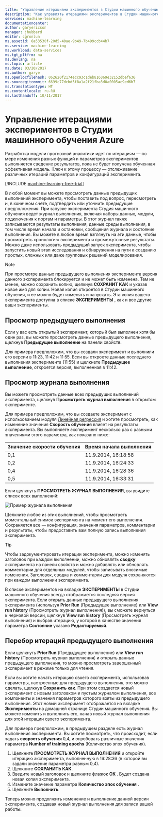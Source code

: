 ```yaml
---
title: "Управление итерациями экспериментов в Студии машинного обучения | Документация Майкрософт"
description: "Как управлять итерациями экспериментов в Студии машинного обучения Azure"
services: machine-learning
documentationcenter: 
author: garyericson
manager: jhubbard
editor: cgronlun
ms.assetid: 6a53530f-20d5-40ae-9b49-7b499ccb44b7
ms.service: machine-learning
ms.workload: data-services
ms.tgt_pltfrm: na
ms.devlang: na
ms.topic: article
ms.date: 03/20/2017
ms.author: garye
ms.openlocfilehash: 062620f2174ecc93c1deb816069e32152dbef636
ms.sourcegitcommit: 6699c77dcbd5f8a1a2f21fba3d0a0005ac9ed6b7
ms.translationtype: HT
ms.contentlocale: ru-RU
ms.lasthandoff: 10/11/2017
---
```

# <a name="manage-experiment-iterations-in-azure-machine-learning-studio"></a>Управление итерациями экспериментов в Студии машинного обучения Azure
Разработка модели прогнозной аналитики идет по итерациям — по мере изменения разных функций и параметров экспериментов выполняется сведение результатов, пока не будет получена обученная эффективная модель. Ключ к этому процессу — отслеживание различных итераций параметров и конфигураций эксперимента.

[!INCLUDE [machine-learning-free-trial](../../../includes/machine-learning-free-trial.md)]

В любой момент вы можете просмотреть данные предыдущих выполнений эксперимента, чтобы поставить под вопрос, пересмотреть и, в конечном счете, подтвердить или уточнить предыдущие предположения. При запуске эксперимента Студия машинного обучения ведет журнал выполнения, включая наборы данных, модули, подключения к портам и параметры. В этот журнал также записываются результаты выполнения, данные среды выполнения, в том числе время начала и остановки, сообщения журнала и состояние выполнения. Вы можете в любое время взглянуть на эти данные, чтобы просмотреть хронологию эксперимента и промежуточные результаты. Можно даже использовать предыдущий запуск эксперимента, чтобы запустить новый этап исследования и обнаружения на пути к созданию простых, сложных или даже групповых решений моделирования.

> [!NOTE]
> При просмотре данных предыдущего выполнения эксперимента версия данного эксперимента блокируется и не может быть изменена. Тем не менее, можно сохранить копию, щелкнув **СОХРАНИТ КАК** и указав новое имя для копии. Новая копия откроется в Студии машинного обучения, и ее можно будет изменять и запускать. Эта копия вашего эксперимента доступна в списке **ЭКСПЕРИМЕНТЫ** , как и все другие ваши эксперименты.
> 
> 

## <a name="viewing-the-prior-run"></a>Просмотр предыдущего выполнения
Если у вас есть открытый эксперимент, который был выполнен хотя бы один раз, вы можете просмотреть данные предыдущего выполнения, щелкнув **Предыдущее выполнение** на панели свойств.

Для примера предположим, что вы создали эксперимент и выполнили его версии в 11:23, 11:42 и 11:55. Если вы откроете данные последнего выполнения эксперимента (11:55) и щелкнете **Предыдущее выполнение**, откроется версия, выполненная в 11:42.

## <a name="viewing-the-run-history"></a>Просмотр журнала выполнения
Вы можете просмотреть данные всех предыдущих выполнений эксперимента, щелкнув **Просмотреть журнал выполнения** в открытом эксперименте.

Для примера предположим, что вы создаете эксперимент с использованием модуля [Линейная регрессия][linear-regression] и хотите просмотреть, как изменение значения **Скорость обучения** влияет на результаты эксперимента. Вы выполняете эксперимент несколько раз с разными значениями этого параметра, как показано ниже:

| Значение скорости обучения | Время начала выполнения |
| --- | --- |
| 0,1 |11.9.2014, 16:18:58 |
| 0,2 |11.9.2014, 16:24:33 |
| 0,4 |11.9.2014, 16:28:36 |
| 0,5 |11.9.2014, 16:33:31 |

Если щелкнуть **ПРОСМОТРЕТЬ ЖУРНАЛ ВЫПОЛНЕНИЯ**, вы увидите список всех выполнений:

![Пример журнала выполнения][runhistory]

Щелкните любое из этих выполнений, чтобы просмотреть моментальный снимок эксперимента на момент его выполнения. Сохраняется все — конфигурация, значения параметров, комментарии и результаты, чтобы предоставить вам полную запись выполнения эксперимента.

> [!TIP]
> Чтобы задокументировать итерации эксперимента, можно изменять заголовок при каждом выполнении, можно обновлять **сводку** эксперимента на панели свойств и можно добавлять или обновлять комментарии для отдельных модулей, чтобы записывать вносимые изменения. Заголовок, сводка и комментарии для модуля сохраняются при каждом выполнении эксперимента.
> 
> 

В списке экспериментов на вкладке **ЭКСПЕРИМЕНТЫ** в Студии машинного обучения всегда отображается последняя версия эксперимента. Если открыть данные предыдущего выполнения эксперимента (используя **Prior Run** (Предыдущее выполнение) или **View run history** (Просмотреть журнал выполнения)), вы сможете вернуться к черновой версии, щелкнув **View run history** (Просмотреть журнал выполнения) и выбрав итерацию, у которой в качестве значения параметра **Состояние** указано **Редактируемый**.

## <a name="iterating-on-a-previous-run"></a>Перебор итераций предыдущего выполнения
Если щелкнуть **Prior Run** (Предыдущее выполнение) или **View run history** (Просмотреть журнал выполнения) и открыть данные предыдущего выполнения, то можно просмотреть завершенный эксперимент в режиме только для чтения.

Если вы хотите начать итерацию своего эксперимента, использовав параметры, настроенные для предыдущего выполнения, это можно сделать, щелкнув **Сохранить как**. При этом создается новый эксперимент с новым заголовком и пустым журналом выполнения, все компоненты и значения параметров которого взяты из предыдущего выполнения. Этот новый эксперимент отображается на вкладке **Эксперименты** на домашней странице Студии машинного обучения. Вы можете изменить и выполнить его, начав новый журнал выполнения для этой итерации своего эксперимента. 

Для примера предположим, в предыдущем разделе есть журнал выполнения эксперимента. Вы хотите посмотреть, что происходит, если задать **скорость обучения** 0,4, и опробовать различные значения параметра **Number of training epochs** (Количество эпох обучения).

1. Щелкните **ПРОСМОТРЕТЬ ЖУРНАЛ ВЫПОЛНЕНИЯ** и откройте итерацию эксперимента, выполненную в 16:28:36 (в которой вы задали значение параметра равным 0,4).
2. Щелкните **СОХРАНИТЬ КАК**.
3. Введите новый заголовок и щелкните флажок **ОК** . Будет создана новая копия эксперимента.
4. Измените значение параметра **Количество эпох обучения** .
5. Щелкните **Выполнить**.

Теперь можно продолжить изменение и выполнение данной версии эксперимента, создавая новый журнал выполнения для записи вашей работы.

<!-- Images -->
[runhistory]:./media/manage-experiment-iterations/viewrunhistory.jpg


<!-- Module References -->
[linear-regression]: https://msdn.microsoft.com/library/azure/31960a6f-789b-4cf7-88d6-2e1152c0bd1a/
